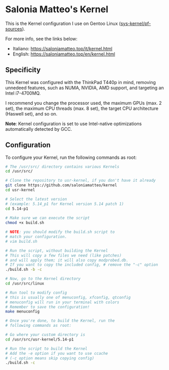 # Salonia Matteo's Kernel
This is the Kernel configuration I use on Gentoo Linux
([sys-kernel/pf-sources](https://packages.gentoo.org/packages/sys-kernel/pf-sources)).

For more info, see the links below:
- Italiano: https://saloniamatteo.top/it/kernel.html
- English:  https://saloniamatteo.top/en/kernel.html

## Specificity
This Kernel was configured with the ThinkPad T440p in mind,
removing unnedeed features, such as NUMA, NVIDIA,
AMD support, and targeting an Intel i7-4700MQ.

I recommend you change the processor used, the maximum
GPUs (max. 2 set), the maximum CPU threads (max. 8 set),
the target CPU architecture (Haswell set), and so on.

**Note**: Kernel configuration is set to use Intel-native optimizations
automatically detected by GCC.

## Configuration
To configure your Kernel, run the following commands
as root:

```bash
# The /usr/src/ directory contains various Kernels
cd /usr/src/

# Clone the repository to usr-kernel, if you don't have it already
git clone https://github.com/saloniamatteo/kernel 
cd usr-kernel

# Select the latest version
# (example: 5.14_p1 for Kernel version 5.14 patch 1)
cd 5.14-p1
 
# Make sure we can execute the script
chmod +x build.sh

# NOTE: you should modify the build.sh script to
# match your configuration.
# vim build.sh

# Run the script, without building the Kernel
# This will copy a few files we need (like patches)
# and will apply them; it will also copy modprobed.db.
# If you want to copy the included config, # remove the "-c" option
./build.sh -b -c

# Now, go to the Kernel directory
cd /usr/src/linux

# Run tool to modify config
# this is usually one of menuconfig, xfconfig, qtconfig
# menuconfig will run in your terminal with colors
# Remember to save the configuration!
make menuconfig

# Once you're done, to build the Kernel, run the
# following commands as root:

# Go where your custom directory is
cd /usr/src/usr-kernel/5.14-p1

# Run the script to build the Kernel
# Add the -e option if you want to use ccache
# (-c option means skip copying config)
./build.sh -c
```
